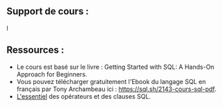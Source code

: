 ## Support de cours :
l
## Ressources :
* Le cours est basé  sur le livre : Getting Started with SQL: A Hands-On Approach for Beginners.
* Vous pouvez télécharger gratuitement l'Ebook du langage SQL en français par Tony Archambeau ici : https://sql.sh/2143-cours-sql-pdf.
* [L'essentiel](https://github.com/doudi0101/SQL_databases/blob/main/course_material_and_ressources/complement_SQL.pdf)  des opérateurs et des clauses SQL.
